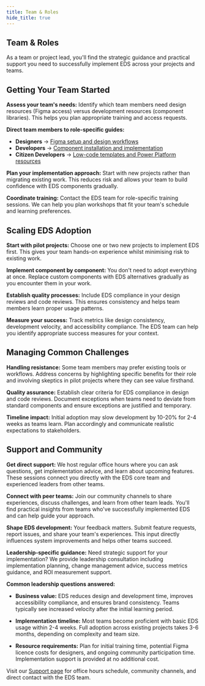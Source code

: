 ```yaml
---
title: Team & Roles
hide_title: true
---
```


## Team & Roles

As a team or project lead, you'll find the strategic guidance and practical support you need to successfully implement EDS across your projects and teams.

## Getting Your Team Started

**Assess your team's needs:** Identify which team members need design resources (Figma access) versus development resources (component libraries). This helps you plan appropriate training and access requests.

**Direct team members to role-specific guides:**

- **Designers** → [Figma setup and design workflows](design/index.md)
- **Developers** → [Component installation and implementation](develop/index.md)
- **Citizen Developers** → [Low-code templates and Power Platform resources](develop//citizen_developers.md)

**Plan your implementation approach:** Start with new projects rather than migrating existing work. This reduces risk and allows your team to build confidence with EDS components gradually.

**Coordinate training:** Contact the EDS team for role-specific training sessions. We can help you plan workshops that fit your team's schedule and learning preferences.

## Scaling EDS Adoption

**Start with pilot projects:** Choose one or two new projects to implement EDS first. This gives your team hands-on experience whilst minimising risk to existing work.

**Implement component by component:** You don't need to adopt everything at once. Replace custom components with EDS alternatives gradually as you encounter them in your work.

**Establish quality processes:** Include EDS compliance in your design reviews and code reviews. This ensures consistency and helps team members learn proper usage patterns.

**Measure your success:** Track metrics like design consistency, development velocity, and accessibility compliance. The EDS team can help you identify appropriate success measures for your context.

## Managing Common Challenges

**Handling resistance:** Some team members may prefer existing tools or workflows. Address concerns by highlighting specific benefits for their role and involving skeptics in pilot projects where they can see value firsthand.

**Quality assurance:** Establish clear criteria for EDS compliance in design and code reviews. Document exceptions when teams need to deviate from standard components and ensure exceptions are justified and temporary.

**Timeline impact:** Initial adoption may slow development by 10-20% for 2-4 weeks as teams learn. Plan accordingly and communicate realistic expectations to stakeholders.

## Support and Community

**Get direct support:** We host regular office hours where you can ask questions, get implementation advice, and learn about upcoming features. These sessions connect you directly with the EDS core team and experienced leaders from other teams.

**Connect with peer teams:** Join our community channels to share experiences, discuss challenges, and learn from other team leads. You'll find practical insights from teams who've successfully implemented EDS and can help guide your approach.

**Shape EDS development:** Your feedback matters. Submit feature requests, report issues, and share your team's experiences. This input directly influences system improvements and helps other teams succeed.

**Leadership-specific guidance:** Need strategic support for your implementation? We provide leadership consultation including implementation planning, change management advice, success metrics guidance, and ROI measurement support.

**Common leadership questions answered:**

- **Business value:** EDS reduces design and development time, improves accessibility compliance, and ensures brand consistency. Teams typically see increased velocity after the initial learning period.

- **Implementation timeline:** Most teams become proficient with basic EDS usage within 2-4 weeks. Full adoption across existing projects takes 3-6 months, depending on complexity and team size.

- **Resource requirements:** Plan for initial training time, potential Figma licence costs for designers, and ongoing community participation time. Implementation support is provided at no additional cost.

Visit our [Support page](../../support/support.md) for office hours schedule, community channels, and direct contact with the EDS team.
